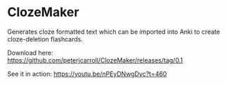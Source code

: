 # ClozeMaker
Generates cloze formatted text which can be imported into Anki to create cloze-deletion flashcards.

Download here: https://github.com/peterjcarroll/ClozeMaker/releases/tag/0.1

See it in action: https://youtu.be/nPEyDNwgDyc?t=460


